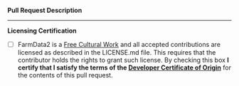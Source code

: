 __Pull Request Description__

<Add description>

---
__Licensing Certification__

- [ ] FarmData2 is a [Free Cultural Work](https://freedomdefined.org/Definition) and all accepted contributions are licensed as described in the LICENSE.md file. This requires that the contributor holds the rights to grant such license. By checking this box __I certify that I satisfy the terms of the [Developer Certificate of Origin](https://developercertificate.org/)__ for the contents of this pull request.
